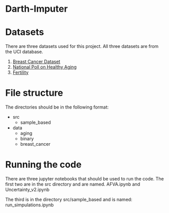 # Darth-Imputer

<!-- Brain Data: CSV file containing the gene expression levels of 54676 genes (columns) from 130 samples (rows). There are 4 different types of brain cancer (plus healthy tissue) represented in this dataset (column "type"). More information about this dataset, as well as other file formats such as TAB and ARFF, data visualization, and classification and clustering benchmarks are freely available at the official CuMiDa website under the id GSE50161: http://sbcb.inf.ufrgs.br/cumida

Breast Data: CSV file containing the gene expression levels of 54676 genes (columns) from 151 samples (rows). There are 5 different types of breast cancer (plus healthy tissue) represented in this dataset (column "type"). More information about this dataset, as well as other file formats such as TAB and ARFF, data visualization, and classification and clustering benchmarks are freely available at the official CuMiDa website under the id GSE45827: http://sbcb.inf.ufrgs.br/cumida -->

# Datasets

There are three datasets used for this project. All three datasets are from the UCI database.

1. [Breast Cancer Dataset](https://archive.ics.uci.edu/dataset/14/breast+cancer)
2. [National Poll on Healthy Aging](https://archive.ics.uci.edu/dataset/936/national+poll+on+healthy+aging+(npha))
3. [Fertility](https://archive.ics.uci.edu/dataset/244/fertility)

# File structure
The directories should be in the following format: 
- src
    - sample_based
- data
    - aging 
    - binary 
    - breast_cancer

# Running the code
There are three jupyter notebooks that should be used to run the code. 
The first two are in the src directory and are named.
AFVA.ipynb and Uncertainty_v2.ipynb

The third is in the directory src/sample_based and is named: run_simpulations.ipynb


